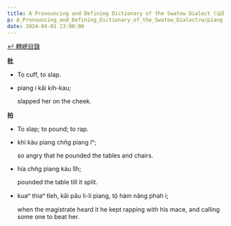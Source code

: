 ```yaml
---
title: A Pronouncing and Defining Dictionary of the Swatow Dialect (汕頭方言音義字典) / piang
p: A_Pronouncing_and_Defining_Dictionary_of_the_Swatow_Dialect/w/piang
date: 2024-04-01 23:00:00
---
```


[↩️ 轉總目錄](/A_Pronouncing_and_Defining_Dictionary_of_the_Swatow_Dialect)


**批**
- To cuff, to slap.

- piang i kâi kih-kau;

  slapped her on the cheek.



**拍**
- To slap; to pound; to rap.

- khì kàu pìang chn̂g pìang íⁿ;

  so angry that he pounded the tables and chairs.

- hía chn̂g pìang kàu lîh;

  pounded the table till it split.

- kuaⁿ thiaⁿ tîeh, kâi pău li-li pìang, tó̤ hàm nâng phah i;

  when the magistrate heard it he kept rapping with his mace, and calling some one to beat her.